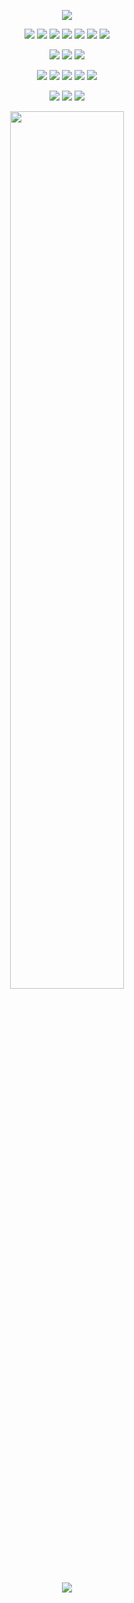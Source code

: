 <p align="center">
  <a href="https://github.com/DenverCoder1/readme-typing-svg"><img src="https://readme-typing-svg.herokuapp.com?lines=Hello,+I'm+Pete.;I+love+learning.;I+love+creating.;&center=true&width=500&height=50"></a>
</p>

<p>
<div align="center">
  <img src="https://img.shields.io/badge/JavaScript-000000.svg?style=for-the-badge&logo=javascript&logoColor=F7E017">
  <img src="https://img.shields.io/badge/HTML5-F26624.svg?style=for-the-badge&logo=html5&logoColor=white">
  <img src="https://img.shields.io/badge/CSS-2465F1.svg?style=for-the-badge&logo=CSS3&logoColor=white">
  <img src="https://img.shields.io/badge/C Sharp-3670A0?style=for-the-badge&logo=csharp&logoColor=ffdd54">
  <img src="https://img.shields.io/badge/C++-4970A0?style=for-the-badge&logo=cplusplus&logoColor=ffdd54">
  <img src="https://img.shields.io/badge/Java-FF7F00.svg?style=for-the-badge&logo=coffeescript&logoColor=white">
  <img src="https://img.shields.io/badge/Python-3670A0?style=for-the-badge&logo=python&logoColor=ffdd54">
</div>
</p>

<p>
<div align="center">
  <img src="https://img.shields.io/badge/React-088EFC.svg?style=for-the-badge&logo=react&logoColor=black">
  <img src="https://img.shields.io/badge/.NET-A020F0.svg?style=for-the-badge&logo=dotnet&logoColor=white">
  <img src="https://img.shields.io/badge/Node.js-228B22.svg?style=for-the-badge&logo=nodedotjs&logoColor=black">
</div>
</p>

<p>
<div align="center">
  <img src="https://img.shields.io/badge/Visual Studio Code-088EFC.svg?style=for-the-badge&logo=visualstudiocode&logoColor=black">
  <img src="https://img.shields.io/badge/Visual Studio-A020F0.svg?style=for-the-badge&logo=visualstudio&logoColor=black">
  <img src="https://img.shields.io/badge/Eclipse IDE-F26624.svg?style=for-the-badge&logo=eclipseide&logoColor=black">
  <img src="https://img.shields.io/badge/Apache NetBeans IDE-87CEFA.svg?style=for-the-badge&logo=apachenetbeanside&logoColor=black">
  <img src="https://img.shields.io/badge/Pycharm-FCC200.svg?style=for-the-badge&logo=pycharm&logoColor=black">
  
</div>
</p>

<p>
<div align="center">
 <a href="https://www.instagram.com/ctrlaltdepete/" target="_blank"><img src="https://img.shields.io/badge/Instagram-000000.svg?style=for-the-badge&logo=instagram&logoColor=FF007F"></a> 
 <a href="https://stackoverflow.com/users/22630534/elitepete" target="_blank"><img src="https://img.shields.io/badge/Stack Overflow-000000.svg?style=for-the-badge&logo=stackoverflow&logoColor=FF007F"></a>
 <a href="https://twitter.com/elitep3t3" target="_blank"><img src="https://img.shields.io/badge/Twitter-000000.svg?style=for-the-badge&logo=x&logoColor=FF007F"></a>
  
</div>
</p> 

<p align="center">
  <a href="http://github.com/elitepete">
    <img width="60%" src="https://github-readme-stats.vercel.app/api/top-langs/?username=elitepete&theme=dracula&bg_color=000000&hide_border=true&include_all_commits=true&count_private=true&layout=compact">
  </a>
</p>

<p align="center"><img src="https://profile-counter.glitch.me/{elitepete}/count.svg"></p>
